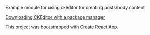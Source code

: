 
Example module for using ckeditor for creating posts/body content 

[Downloading CKEditor with a package manager](https://docs.ckeditor.com/ckeditor4/docs/#!/guide/dev_package_managers)



This project was bootstrapped with [Create React App](https://github.com/facebookincubator/create-react-app).